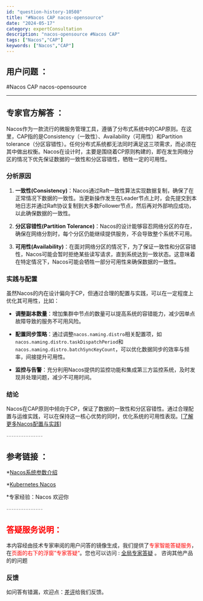 ```yaml
---
id: "question-history-10508"
title: "#Nacos CAP nacos-opensource"
date: "2024-05-17"
category: expertConsultation
description: "nacos-opensource #Nacos CAP"
tags: ["Nacos","CAP"]
keywords: ["Nacos","CAP"]
---
```


## 用户问题 ： 
 #Nacos CAP nacos-opensource 

---------------
## 专家官方解答 ：

Nacos作为一款流行的微服务管理工具，遵循了分布式系统中的CAP原则。在这里，CAP指的是Consistency（一致性）、Availability（可用性）和Partition tolerance（分区容错性）。任何分布式系统都无法同时满足这三项需求，而必须在其中做出权衡。Nacos在设计时，主要是围绕着CP原则构建的，即在发生网络分区的情况下优先保证数据的一致性和分区容错性，牺牲一定的可用性。

### 分析原因

1. **一致性(Consistency)**：Nacos通过Raft一致性算法实现数据复制，确保了在正常情况下数据的一致性。当更新操作发生在Leader节点上时，会先提交到本地日志并通过Raft协议复制到大多数Follower节点，然后再对外部响应成功，以此确保数据的一致性。

2. **分区容错性(Partition Tolerance)**：Nacos的设计能够容忍网络分区的存在，确保在网络分割时，每个分区仍能继续提供服务，不会导致整个系统不可用。

3. **可用性(Availability)**：在面对网络分区的情况下，为了保证一致性和分区容错性，Nacos可能会暂时拒绝某些读写请求，直到系统达到一致状态。这意味着在特定情况下，Nacos可能会牺牲一部分可用性来确保数据的一致性。

### 实践与配置

虽然Nacos的内在设计偏向于CP，但通过合理的配置与实践，可以在一定程度上优化其可用性，比如：

- **调整副本数量**：增加集群中节点的数量可以提高系统的容错能力，减少因单点故障导致的服务不可用风险。

- **配置同步策略**：通过调整`nacos.naming.distro`相关配置项，如`nacos.naming.distro.taskDispatchPeriod`和`nacos.naming.distro.batchSyncKeyCount`，可以优化数据同步的效率与频率，间接提升可用性。

- **监控与告警**：充分利用Nacos提供的监控功能和集成第三方监控系统，及时发现并处理问题，减少不可用时间。

### 结论

Nacos在CAP原则中倾向于CP，保证了数据的一致性和分区容错性。通过合理配置与运维实践，可以在保持这一核心优势的同时，优化系统的可用性表现。[[了解更多Nacos配置与实践](../user/open-api.md)]


<font color="#949494">---------------</font> 


## 参考链接 ：

*[Nacos系统参数介绍](https://nacos.io/docs/latest/guide/admin/system-configurations)
 
 *[Kubernetes Nacos](https://nacos.io/docs/latest/quickstart/quick-start-kubernetes)
 
 *专家经验：Nacos 欢迎你 


 <font color="#949494">---------------</font> 
 


## <font color="#FF0000">答疑服务说明：</font> 

本内容经由技术专家审阅的用户问答的镜像生成，我们提供了<font color="#FF0000">专家智能答疑服务</font>，在<font color="#FF0000">页面的右下的浮窗”专家答疑“</font>。您也可以访问 : [全局专家答疑](https://opensource.alibaba.com/chatBot) 。 咨询其他产品的的问题

### 反馈
如问答有错漏，欢迎点：[差评](https://ai.nacos.io/user/feedbackByEnhancerGradePOJOID?enhancerGradePOJOId=13705)给我们反馈。
